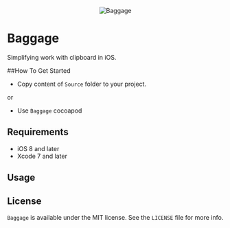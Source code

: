 <p align="center" >
<img src="https://github.com/igormatyushkin014/Baggage/blob/master/Logo/logo-1024-500.png" alt="Baggage" title="Baggage">
</p>

# Baggage

Simplifying work with clipboard in iOS.

##How To Get Started

- Copy content of `Source` folder to your project.

or

- Use `Baggage` cocoapod

## Requirements

* iOS 8 and later
* Xcode 7 and later

## Usage



## License

`Baggage` is available under the MIT license. See the `LICENSE` file for more info.
